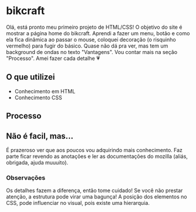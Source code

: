 # bikcraft
Olá, está pronto meu primeiro projeto de HTML/CSS! 
O objetivo do site é mostrar a página home do bikcraft.
Aprendi a fazer um menu, botão e como ela fica dinâmica ao passar o mouse, coloquei decoração (o risquinho vermelho) para fugir do básico. Quase não dá pra ver, mas tem um background de ondas no texto "Vantagens". Vou contar mais na seção "Processo".
Amei fazer cada detalhe 💗

## O que utilizei
- Conhecimento em HTML
- Conhecimento CSS

## Processo


## Não é facil, mas...
É prazeroso ver que aos poucos vou adquirindo mais conhecimento.
Faz parte ficar revendo as anotações e ler as documentações do mozilla (aliás, obrigada, ajuda muuuito).

### Observações
Os detalhes fazem a diferença, então tome cuidado! Se você não prestar atenção, a estrutura pode virar uma bagunça! A posição dos elementos no CSS, pode influenciar no visual, pois existe uma hierarquia.
